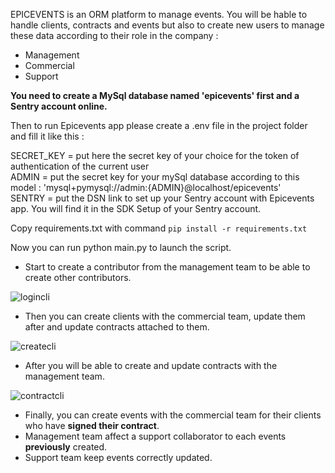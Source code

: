 EPICEVENTS is an ORM platform to manage events. You will be hable to handle clients, contracts and events but also to create new users to manage these data according to their role in the company :  

- Management
- Commercial
- Support

__You need to create a MySql database named 'epicevents' first and a Sentry account online.__

Then to run Epicevents app please create a .env file in the project folder and fill it like this :  

SECRET_KEY = put here the secret key of your choice for the token of authentication of the current user  
ADMIN = put the secret key for your mySql database according to this model : 'mysql+pymysql://admin:{ADMIN}@localhost/epicevents'  
SENTRY = put the DSN link to set up your Sentry account with Epicevents app. You will find it in the SDK Setup of your Sentry account.  

Copy requirements.txt with command ``pip install -r requirements.txt``  

Now you can run python main.py to launch the script.  

- Start to create a contributor from the management team to be able to create other contributors.  

![logincli](https://github.com/user-attachments/assets/0c148f67-9814-4d2d-b6a1-805df865d5a7)  
  
- Then you can create clients with the commercial team, update them after and update contracts attached to them.

![createcli](https://github.com/user-attachments/assets/0035154e-afc4-4625-ac05-2e74f56473e7)  
  
- After you will be able to create and update contracts with the management team.  

![contractcli](https://github.com/user-attachments/assets/d786fb31-e114-4629-b1ab-642208db39da)  

- Finally, you can create events with the commercial team for their clients who have __signed their contract__.
- Management team affect a support collaborator to each events __previously__ created.
- Support team keep events correctly updated.

